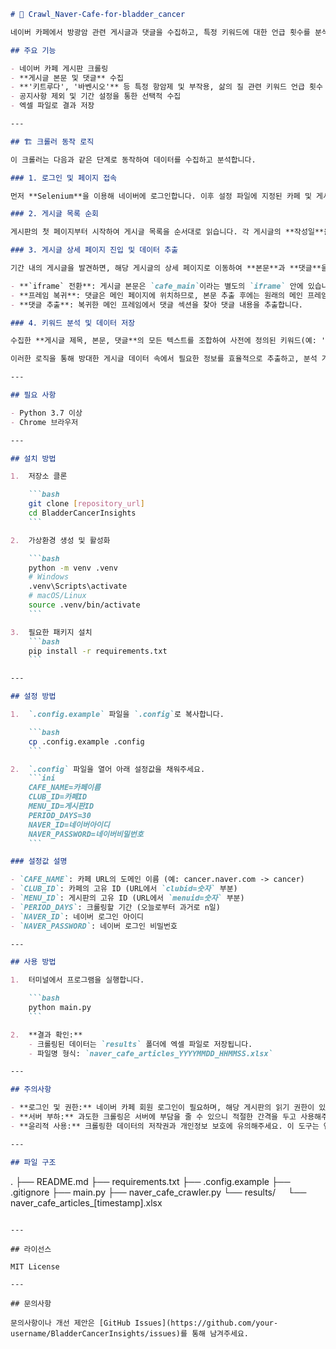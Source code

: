 ````markdown
# 🚀 Crawl_Naver-Cafe-for-bladder_cancer

네이버 카페에서 방광암 관련 게시글과 댓글을 수집하고, 특정 키워드에 대한 언급 횟수를 분석하여 엑셀 파일로 저장하는 크롤러입니다. 환자분들의 경험과 치료 과정에 대한 인사이트를 얻는 데 활용될 수 있습니다.

## 주요 기능

- 네이버 카페 게시판 크롤링
- **게시글 본문 및 댓글** 수집
- **'키트루다', '바벤시오'** 등 특정 항암제 및 부작용, 삶의 질 관련 키워드 언급 횟수 분석
- 공지사항 제외 및 기간 설정을 통한 선택적 수집
- 엑셀 파일로 결과 저장

---

## 🏗️ 크롤러 동작 로직

이 크롤러는 다음과 같은 단계로 동작하여 데이터를 수집하고 분석합니다.

### 1. 로그인 및 페이지 접속

먼저 **Selenium**을 이용해 네이버에 로그인합니다. 이후 설정 파일에 지정된 카페 및 게시판 URL에 자동으로 접속합니다.

### 2. 게시글 목록 순회

게시판의 첫 페이지부터 시작하여 게시글 목록을 순서대로 읽습니다. 각 게시글의 **작성일**을 확인하여 설정된 기간(`PERIOD_DAYS`) 내의 게시글인지 검증합니다. 기간을 벗어나는 게시글이 발견되면 크롤링을 중단하고 다음 단계로 넘어갑니다.

### 3. 게시글 상세 페이지 진입 및 데이터 추출

기간 내의 게시글을 발견하면, 해당 게시글의 상세 페이지로 이동하여 **본문**과 **댓글**을 추출합니다. 이 과정은 다음과 같이 진행됩니다.

- **`iframe` 전환**: 게시글 본문은 `cafe_main`이라는 별도의 `iframe` 안에 있습니다. 크롤러는 이 프레임으로 전환하여 본문 내용을 추출합니다.
- **프레임 복귀**: 댓글은 메인 페이지에 위치하므로, 본문 추출 후에는 원래의 메인 프레임으로 복귀합니다.
- **댓글 추출**: 복귀한 메인 프레임에서 댓글 섹션을 찾아 댓글 내용을 추출합니다.

### 4. 키워드 분석 및 데이터 저장

수집한 **게시글 제목, 본문, 댓글**의 모든 텍스트를 조합하여 사전에 정의된 키워드(예: '키트루다', '부작용' 등)가 각각 몇 번 언급되었는지 집계합니다. 모든 정보(제목, 본문, 작성일, 조회수, 키워드 언급 횟수)는 구조화된 데이터 형태로 정리되어 최종적으로 `results` 폴더에 엑셀 파일로 저장됩니다.

이러한 로직을 통해 방대한 게시글 데이터 속에서 필요한 정보를 효율적으로 추출하고, 분석 가능한 형태로 가공할 수 있습니다.

---

## 필요 사항

- Python 3.7 이상
- Chrome 브라우저

---

## 설치 방법

1.  저장소 클론

    ```bash
    git clone [repository_url]
    cd BladderCancerInsights
    ```

2.  가상환경 생성 및 활성화

    ```bash
    python -m venv .venv
    # Windows
    .venv\Scripts\activate
    # macOS/Linux
    source .venv/bin/activate
    ```

3.  필요한 패키지 설치
    ```bash
    pip install -r requirements.txt
    ```

---

## 설정 방법

1.  `.config.example` 파일을 `.config`로 복사합니다.

    ```bash
    cp .config.example .config
    ```

2.  `.config` 파일을 열어 아래 설정값을 채워주세요.
    ```ini
    CAFE_NAME=카페이름
    CLUB_ID=카페ID
    MENU_ID=게시판ID
    PERIOD_DAYS=30
    NAVER_ID=네이버아이디
    NAVER_PASSWORD=네이버비밀번호
    ```

### 설정값 설명

- `CAFE_NAME`: 카페 URL의 도메인 이름 (예: cancer.naver.com -> cancer)
- `CLUB_ID`: 카페의 고유 ID (URL에서 `clubid=숫자` 부분)
- `MENU_ID`: 게시판의 고유 ID (URL에서 `menuid=숫자` 부분)
- `PERIOD_DAYS`: 크롤링할 기간 (오늘로부터 과거로 n일)
- `NAVER_ID`: 네이버 로그인 아이디
- `NAVER_PASSWORD`: 네이버 로그인 비밀번호

---

## 사용 방법

1.  터미널에서 프로그램을 실행합니다.

    ```bash
    python main.py
    ```

2.  **결과 확인:**
    - 크롤링된 데이터는 `results` 폴더에 엑셀 파일로 저장됩니다.
    - 파일명 형식: `naver_cafe_articles_YYYYMMDD_HHMMSS.xlsx`

---

## 주의사항

- **로그인 및 권한:** 네이버 카페 회원 로그인이 필요하며, 해당 게시판의 읽기 권한이 있어야 합니다.
- **서버 부하:** 과도한 크롤링은 서버에 부담을 줄 수 있으니 적절한 간격을 두고 사용해주세요.
- **윤리적 사용:** 크롤링한 데이터의 저작권과 개인정보 보호에 유의해주세요. 이 도구는 연구 및 분석 목적으로만 활용되어야 합니다.

---

## 파일 구조
````

.
├── README.md
├── requirements.txt
├── .config.example
├── .gitignore
├── main.py
├── naver_cafe_crawler.py
└── results/
    └── naver_cafe_articles\_[timestamp].xlsx

```

---

## 라이선스

MIT License

---

## 문의사항

문의사항이나 개선 제안은 [GitHub Issues](https://github.com/your-username/BladderCancerInsights/issues)를 통해 남겨주세요.
```

